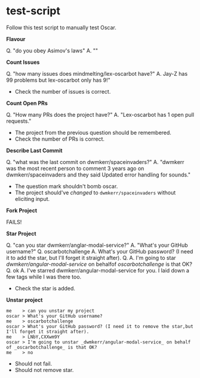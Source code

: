 # test-script

Follow this test script to manually test Oscar.

**Flavour**

Q. "do you obey Asimov's laws"
A. ""

**Count Issues**

Q. "how many issues does mindmelting/lex-oscarbot have?"
A. Jay-Z has 99 problems but lex-oscarbot only has 9!"

- Check the number of issues is correct.

**Count Open PRs**

Q. "How many PRs does the project have?"
A. "Lex-oscarbot has 1 open pull requests."

- The project from the previous question should be remembered.
- Check the number of PRs is correct.

**Describe Last Commit**

Q. "what was the last commit on dwmkerr/spaceinvaders?"
A. "dwmkerr was the most recent person to comment 3 years ago on dwmkerr/spaceinvaders and they said Updated error handling for sounds."

- The question mark shouldn't bomb oscar.
- The project should've *changed* to `dwmkerr/spaceinvaders` without eliciting input.

**Fork Project**

FAILS!

**Star Project**

Q. "can you star dwmkerr/anglar-modal-service?"
A. "What's your GitHub username?"
Q. oscarbotchallenge
A. What's your GitHub password? (I need it to add the star, but I'll forget it straight after).
Q. <enter oscarbotchallenge password>
A. I'm going to star _dwmkerr/angular-modal-service_ on behalfof _oscarbotchallenge_ is that OK?
Q. ok
A. I've starred dwmkerr/angular-modal-service for you. I laid down a few tags while I was there too.

- Check the star is added.

**Unstar project**

```
me    > can you unstar my project
oscar > What's your GitHub username?
me    > oscarbotchallenge
oscar > What's your GitHub password? (I need it to remove the star,but I'll forget it straight after).
me    > LNbY,CXXwm9Y
oscar > I'm going to unstar _dwmkerr/angular-modal-service_ on behalf of _oscarbotchallenge_ is that OK?
me    > no
```

- Should not fail.
- Should not remove star.
